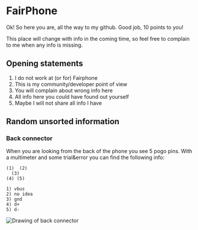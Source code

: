 # FairPhone

Ok! So here you are, all the way to my github. Good job, 10 points to you!

This place will change with info in the coming time, so feel free to complain to me when any info is missing.

## Opening statements

1. I do not work at (or for) Fairphone
2. This is my community/developer point of view
3. You will complain about wrong info here
4. All info here you could have found out yourself
5. Maybe I will not share all info I have

## Random unsorted information

### Back connector

When you are looking from the back of the phone you see 5 pogo pins. With a multimeter and some trial&error you can find the following info:

```
(1)  (2)
  (3)
(4) (5)

1) vbus
2) no idea
3) gnd
4) d+
5) d-
```

![Drawing of back connector](https://github.com/dirkvl/FairPhone/blob/master/Drawings/back-connector.JPG "drawing of back connector")

